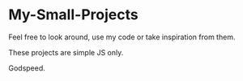 # My-Small-Projects
Feel free to look around, use my code or take inspiration from them.

These projects are simple JS only.

Godspeed.
